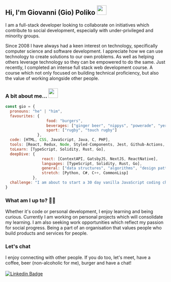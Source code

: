 ## Hi, I'm Giovanni (Gio) Poliko <img src="https://media.giphy.com/media/hvRJCLFzcasrR4ia7z/giphy.gif" width="30px" />

I am a full-stack developer looking to collaborate on initiatives which contribute to social development, especially with under-privileged and minority groups.

Since 2008 I have always had a keen interest on technology, specifically computer science and software development. I appreciate how we can use technology to create solutions to our own problems. As well as helping others leverage technology so they can be empowered to do the same. Just recently, I completed an intense full stack web development course. A course which not only focused on building technical proficiency, but also the value of working alongside other people.

### A bit about me... <img src="https://media.giphy.com/media/fZ91xzFtKWmoJSD4TK/giphy.gif" height="30px" />
```javascript
const gio = {
  pronouns: "he" | "him",
  favourites: {
                  food: "burgers",
                  beverages: ["ginger beer", "nippys", "powerade", "yerba mate"],
                  sport: ["rugby", "touch rugby"]
              },
  code: [HTML, CSS, JavaScript, Java, C, PHP],
  tools: [React, Redux, Node, Styled-Components, Jest, Github-Actions, Docker],
  toLearn: [TypeScript, Solidity, Rust, Go],
  deepDive: {
                react: [ContextAPI, GatsbyJS, NextJS, ReactNative],
                languages: [TypeScript, Solidity, Rust, Go],
                general: ["data structures", "algorithms", "design patterns"],
                stretch: [Python, C#, C++, CommonLisp]
            },
  challenge: "I am about to start a 30 day vanilla JavaScript coding challenge"
}
```

### What am I up to? 👨‍💻
Whether it's code or personal development, I enjoy learning and being curious. Currently I am working on personal projects which will consolidate my learning. I am also seeking work opportunities which reflect my passion for social progress. Being a part of an organisation that values people who build products and services for people.

### Let's chat
I enjoy connecting with other people. If you do too, let's meet, have a coffee, beer (non-alcoholic for me), burger and have a chat!
<br/><br/>
[![Linkedin Badge](https://img.shields.io/badge/-LinkedIn-blue?style=flat-square&logo=Linkedin&logoColor=white&link=https://www.linkedin.com/in/giovannipoliko/)](https://www.linkedin.com/in/giovannipoliko/)
